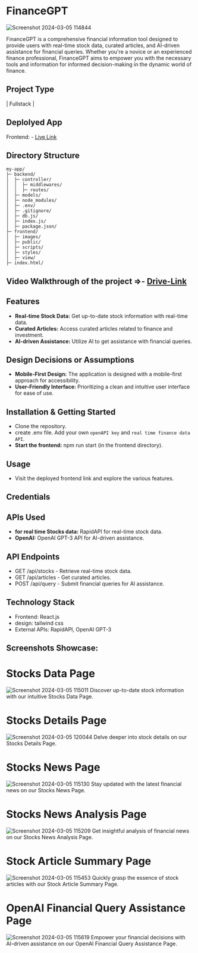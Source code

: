 # FinanceGPT
![Screenshot 2024-03-05 114844](https://github.com/shraddha-gawde/finance_gpt/assets/101090200/58bac5aa-0cf3-42e4-acc4-b49781b03f7c)

FinanceGPT is a comprehensive financial information tool designed to provide users with real-time stock data, curated articles, and AI-driven assistance for financial queries. Whether you're a novice or an experienced finance professional, FinanceGPT aims to empower you with the necessary tools and information for informed decision-making in the dynamic world of finance.

## Project Type
| Fullstack |
## Deplolyed App
Frontend: - [Live Link](https://finance-gpt-omega.vercel.app/)

## Directory Structure
```
my-app/
├─ backend/
│  ├─ controller/
│  │  ├─ middlewares/
│  │  ├─ routes/
│  ├─ models/
│  ├─ node_modules/
│  ├─ .env/
│  ├─ .gitignore/
│  ├─ db.js/
│  ├─ index.js/
│  ├─ package.json/
├─ frontend/
│  ├─ images/
│  ├─ public/
│  ├─ scripts/
│  ├─ styles/
│  ├─ view/
├─ index.html/
```

## Video Walkthrough of the project =>- [Drive-Link](https://drive.google.com/file/d/12TqD7DMMyCOpAKdvKA7uHhuOaARiMN_N/view?usp=sharing)

## Features
- **Real-time Stock Data:** Get up-to-date stock information with real-time data.
- **Curated Articles:** Access curated articles related to finance and investment.
- **AI-driven Assistance:** Utilize AI to get assistance with financial queries.
  
## Design Decisions or Assumptions
- **Mobile-First Design:** The application is designed with a mobile-first approach for accessibility.
- **User-Friendly Interface:** Prioritizing a clean and intuitive user interface for ease of use.
  
## Installation & Getting Started
- Clone the repository.
- create .env file. Add your own `openAPI key` and `real time finance data API`.
- **Start the frontend:** npm run start (in the frontend directory).
  
## Usage
- Visit the deployed frontend link and explore the various features.
## Credentials

## APIs Used
- **for real time Stocks data:** RapidAPI for real-time stock data.
- **OpenAI:** OpenAI GPT-3 API for AI-driven assistance.
  
## API Endpoints
- GET /api/stocks - Retrieve real-time stock data.
- GET /api/articles - Get curated articles.
- POST /api/query - Submit financial queries for AI assistance.

## Technology Stack
- Frontend: React.js
- design: tailwind css
- External APIs: RapidAPI, OpenAI GPT-3

## Screenshots Showcase:
# Stocks Data Page
![Screenshot 2024-03-05 115011](https://github.com/shraddha-gawde/finance_gpt/assets/101090200/0fe1c090-b22f-4777-99c5-18862de3154a)
Discover up-to-date stock information with our intuitive Stocks Data Page.

# Stocks Details Page
![Screenshot 2024-03-05 120044](https://github.com/shraddha-gawde/finance_gpt/assets/101090200/7a7f1f19-d2c1-4785-9b11-7939b1b4622c)
Delve deeper into stock details on our Stocks Details Page.

# Stocks News Page
![Screenshot 2024-03-05 115130](https://github.com/shraddha-gawde/finance_gpt/assets/101090200/91e3937e-080a-4db3-8491-407911732d4a)
Stay updated with the latest financial news on our Stocks News Page.

# Stocks News Analysis Page
![Screenshot 2024-03-05 115209](https://github.com/shraddha-gawde/finance_gpt/assets/101090200/06fdcb6a-b441-4b6f-bb32-25d7e52cfcfd)
Get insightful analysis of financial news on our Stocks News Analysis Page.

# Stock Article Summary Page
![Screenshot 2024-03-05 115453](https://github.com/shraddha-gawde/finance_gpt/assets/101090200/530d813a-5403-4534-9ea7-7c6ba4b6c22a)
Quickly grasp the essence of stock articles with our Stock Article Summary Page.

# OpenAI Financial Query Assistance Page
![Screenshot 2024-03-05 115619](https://github.com/shraddha-gawde/finance_gpt/assets/101090200/3ae00ac6-2eb6-4d3b-9e22-80c707612ce5)
Empower your financial decisions with AI-driven assistance on our OpenAI Financial Query Assistance Page.
